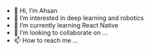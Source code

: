 - 👋 Hi, I’m Ahsan
- 👀 I’m interested in deep learning and robotics
- 🌱 I’m currently learning React Native
- 💞️ I’m looking to collaborate on ...
- 📫 How to reach me ...

<!---
ahsan155/ahsan155 is a ✨ special ✨ repository because its `README.md` (this file) appears on your GitHub profile.
You can click the Preview link to take a look at your changes.
--->
